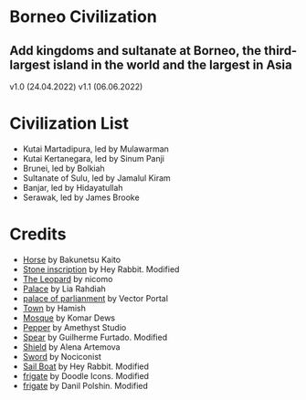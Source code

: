 # Borneo Civilization
Add kingdoms and sultanate at Borneo, the third-largest island in the world and the largest in Asia
-
v1.0 (24.04.2022)
v1.1 (06.06.2022)

# Civilization List
- Kutai Martadipura, led by Mulawarman
- Kutai Kertanegara, led by Sinum Panji
- Brunei, led by Bolkiah
- Sultanate of Sulu, led by Jamalul Kiram
- Banjar, led by Hidayatullah
- Serawak, led by James Brooke

# Credits
- [Horse](https://thenounproject.com/icon/horse-1023745/) by Bakunetsu Kaito
- [Stone inscription](https://thenounproject.com/icon/stone-inscription-4704020/) by Hey Rabbit. Modified
- [The Leopard](https://thenounproject.com/icon/the-leopard-342706/) by nicomo
- [Palace](https://thenounproject.com/icon/palace-4734191/) by Lia Rahdiah
- [palace of parlianment](https://thenounproject.com/icon/palace-of-parliament-4009207/) by Vector Portal
- [Town](https://thenounproject.com/icon/town-631486/) by Hamish
- [Mosque](https://thenounproject.com/icon/mosque-4776692/) by Komar Dews
- [Pepper](https://thenounproject.com/icon/pepper-4130692/) by Amethyst Studio
- [Spear](https://thenounproject.com/icon/spear-1215452/) by Guilherme Furtado. Modified
- [Shield](https://thenounproject.com/icon/shield-1002903/) by Alena Artemova
- [Sword](https://thenounproject.com/icon/sword-1547638/) by Nociconist
- [Sail Boat](https://thenounproject.com/icon/sail-boat-3564420/) by Hey Rabbit. Modified
- [frigate](https://thenounproject.com/icon/frigate-3884240/) by Doodle Icons. Modified
- [frigate](https://thenounproject.com/icon/frigate-4635884/) by Danil Polshin. Modified